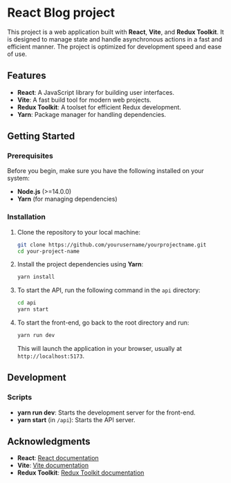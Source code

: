 # React Blog project

This project is a web application built with **React**, **Vite**, and **Redux Toolkit**. It is designed to manage state and handle asynchronous actions in a fast and efficient manner. The project is optimized for development speed and ease of use.

## Features

- **React**: A JavaScript library for building user interfaces.
- **Vite**: A fast build tool for modern web projects.
- **Redux Toolkit**: A toolset for efficient Redux development.
- **Yarn**: Package manager for handling dependencies.

## Getting Started

### Prerequisites

Before you begin, make sure you have the following installed on your system:

- **Node.js** (>=14.0.0)
- **Yarn** (for managing dependencies)

### Installation

1. Clone the repository to your local machine:

   ```bash
   git clone https://github.com/yourusername/yourprojectname.git
   cd your-project-name
   ```

2. Install the project dependencies using **Yarn**:

   ```bash
   yarn install
   ```

3. To start the API, run the following command in the `api` directory:

   ```bash
   cd api
   yarn start
   ```

4. To start the front-end, go back to the root directory and run:

   ```bash
   yarn run dev
   ```

   This will launch the application in your browser, usually at `http://localhost:5173`.

## Development

### Scripts

- **yarn run dev**: Starts the development server for the front-end.
- **yarn start** (in `/api`): Starts the API server.


## Acknowledgments

- **React**: [React documentation](https://reactjs.org/docs/)
- **Vite**: [Vite documentation](https://vitejs.dev/)
- **Redux Toolkit**: [Redux Toolkit documentation](https://redux-toolkit.js.org/)

